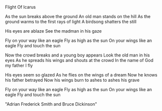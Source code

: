 Flight Of Icarus

As the sun breaks above the ground
An old man stands on the hill
As the ground warms to the first rays of light
A birdsong shatters the still

His eyes are ablaze
See the madman in his gaze

Fly on your way like an eagle
Fly as high as the sun
On your wings like an eagle
Fly and touch the sun

Now the crowd breaks and a young boy appears
Look the old man in his eyes
As he spreads his wings and shouts at the crowd
In the name of God my father I fly

His eyes seem so glazed
As he flies on the wings of a dream
Now he knows his father betrayed
Now his wings burn to ashes to ashes his grave

Fly on your way like an eagle
Fly as high as the sun
On your wings like an eagle
Fly and touch the sun

"Adrian Frederick Smith and Bruce Dickinson"